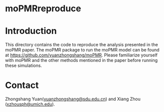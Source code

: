 # moPMRreproduce

# Introduction

This directory contains the code to reproduce the analysis presented in the moPMR paper.
The moPMR package to run the moPMR model can be found at https://github.com/yuanzhongshang/moPMR.
Please familiarize yourself with moPMR and the other methods mentioned in the paper before running these simulations.

# Contact
Zhongshang Yuan(yuanzhongshang@sdu.edu.cn) and Xiang Zhou (xzhousph@umich.edu).
